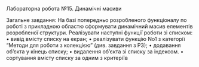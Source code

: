 Лабораторна робота №15. Динамічні масиви

Загальне завдання: На базі попередньо розробленого функціоналу по роботі з прикладною областю сформувати динамічний масив елементів розробленої структури. Реалізувати наступні функції роботи зі списком:
    • вивід вмісту списку на екран;
    • реалізувати функцію No1 з категорії “Методи для роботи з колекцією” (див. завдання з РЗ);
    • додавання об’єкта у кінець списку;
    • видалення об’єкта зі списку за індексом.
    • сортування вмісту списку за одним з критеріїв